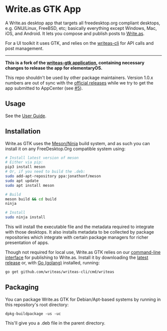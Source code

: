 # Write.as GTK App
A Write.as desktop app that targets all freedesktop.org compliant desktops, e.g. 
GNU/Linux, FreeBSD, etc; basically everything except Windows, Mac, iOS, and 
Android. It lets you compose and publish posts to [Write.as](https://write.as/).

For a UI toolkit it uses GTK, and relies on the [writeas-cli](https://github.com/writeas/writeas-cli) for API calls and post management.

---

**This is a fork of the [writeas-gtk application](https://code.as/writeas/writeas-gtk), containing necessary changes to release the app for elementaryOS.** 

This repo shouldn't be used by other package maintainers. Version 1.0.x numbers are out of sync with the [official releases](https://code.as/writeas/writeas-gtk/releases) while we try to get the app submitted to AppCenter (see [#5](https://github.com/writeas/writeas-gtk/issues/5)).

## Usage

See the [User Guide](https://code.as/writeas/writeas-gtk/src/branch/master/USER_GUIDE.md).

## Installation
Write.as GTK uses the [Meson/Ninja](http://mesonbuild.com/) build system, and as such you can install it on
any FreeDesktop.Org compatible system using:

```bash
# Install latest version of meson
# Either via pip:
pip3 install meson
# Or, if you need to build the .deb:
sudo add-apt-repository ppa:jonathonf/meson
sudo apt update
sudo apt install meson

# Build
meson build && cd build
ninja

# Install
sudo ninja install
```

This will install the executable file and the metadata required to integrate with
those desktops. It also installs metadata to be collected by package repositories
which integrate with certain package managers for richer presentation of apps.

Though not required for local use, Write.as GTK relies on our [command-line interface](https://github.com/writeas/writeas-cli) for publishing to Write.as.
Install it by downloading the [latest release](https://github.com/writeas/writeas-cli/releases/latest) or, with [Go (golang)](https://golang.org) installed, running:

```bash
go get github.com/writeas/writeas-cli/cmd/writeas
```

## Packaging
You can package Write.as GTK for Debian/Apt-based systems by running in this
repository's root directory:

    dpkg-buildpackage -us -uc

This'll give you a .deb file in the parent directory.
